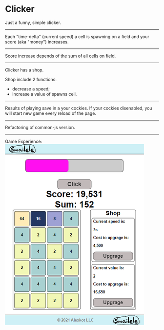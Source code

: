 # Clicker
Just a funny, simple clicker.
____________________________
Each "time-delta" (current speed) a cell is spawning on a field and your score (aka "money") increases.
____________________________
Score increase depends of the sum of all cells on field.
____________________________
Clicker has a shop.

Shop include 2 functions:
- decrease a speed;
- increase a value of spawns cell.
____________________________
Results of playing save in a your cockies.
If your cockies disenabled, you will start new game every reload of the page.
____________________________
Refactoring of common-js version.
____________________________
Game Experience:
![alt text](public/clicker3.png)
